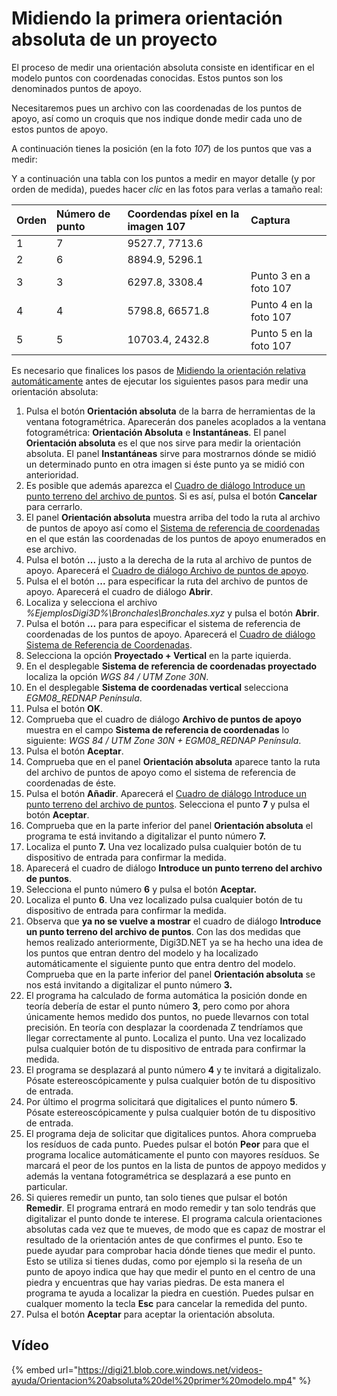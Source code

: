 # Midiendo la primera orientación absoluta de un proyecto

El proceso de medir una orientación absoluta consiste en identificar en el modelo puntos con coordenadas conocidas. Estos puntos son los denominados puntos de apoyo.

Necesitaremos pues un archivo con las coordenadas de los puntos de apoyo, así como un croquis que nos indique donde medir cada uno de estos puntos de apoyo.

A continuación tienes la posición \(en la foto _107_\) de los puntos que vas a medir:

Y a continuación una tabla con los puntos a medir en mayor detalle \(y por orden de medida\), puedes hacer _clic_ en las fotos para verlas a tamaño real:

| Orden | Número de punto | Coordendas píxel en la imagen 107 | Captura |
| :--- | :--- | :--- | :--- |
| 1 | 7 | 9527.7, 7713.6 |  |
| 2 | 6 | 8894.9, 5296.1 |  |
| 3 | 3 | 6297.8, 3308.4 | Punto 3 en a foto 107 |
| 4 | 4 | 5798.8, 66571.8 | Punto 4 en la foto 107 |
| 5 | 5 | 10703.4, 2432.8 | Punto 5 en la foto 107 |

Es necesario que finalices los pasos de [Midiendo la orientación relativa automáticamente](MidiendoLaOrientacionRelativaAutomaticamente.html) antes de ejecutar los siguientes pasos para medir una orientación absoluta:

1. Pulsa el botón **Orientación absoluta** de la barra de herramientas de la ventana fotogramétrica. Aparecerán dos paneles acoplados a la ventana fotogramétrica: **Orientación Absoluta** e **Instantáneas**. El panel **Orientación absoluta** es el que nos sirve para medir la orientación absoluta. El panel **Instantáneas** sirve para mostrarnos dónde se midió un determinado punto en otra imagen si éste punto ya se midió con anterioridad. 
2. Es posible que además aparezca el [Cuadro de diálogo Introduce un punto terreno del archivo de puntos](CuadroDeDialogoIntroduceUnPuntoTerrenoDelArchivoDePuntos.html). Si es así, pulsa el botón **Cancelar** para cerrarlo.
3. El panel **Orientación absoluta** muestra arriba del todo la ruta al archivo de puntos de apoyo así como el [Sistema de referencia de coordenadas](SistemasDeReferenciaDeCoordenadas.html) en el que están las coordenadas de los puntos de apoyo enumerados en ese archivo.
4. Pulsa el botón **...** justo a la derecha de la ruta al archivo de puntos de apoyo. Aparecerá el [Cuadro de diálogo Archivo de puntos de apoyo](CuadroDeDialogoArchivoDePuntosDeApoyo.html).
5. Pulsa el el botón **...** para especificar la ruta del archivo de puntos de apoyo. Aparecerá el cuadro de diálogo **Abrir**.
6. Localiza y selecciona el archivo _%EjemplosDigi3D%\Bronchales\Bronchales.xyz_ y pulsa el botón **Abrir**.
7. Pulsa el botón **...** para para especificar el sistema de referencia de coordenadas de los puntos de apoyo. Aparecerá el [Cuadro de diálogo Sistema de Referencia de Coordenadas](CuadroDeDialogoSistemaDeReferenciaDeCoordenadas.html).
8. Selecciona la opción **Proyectado + Vertical** en la parte iquierda.
9. En el desplegable **Sistema de referencia de coordenadas proyectado** localiza la opción _WGS 84 / UTM Zone 30N_.
10. En el desplegable **Sistema de coordenadas vertical** selecciona _EGM08\_REDNAP Península_.
11. Pulsa el botón **OK**.
12. Comprueba que el cuadro de diálogo **Archivo de puntos de apoyo** muestra en el campo **Sistema de referencia de coordenadas** lo siguiente: _WGS 84 / UTM Zone 30N + EGM08\_REDNAP Península_.
13. Pulsa el botón **Aceptar**.
14. Comprueba que en el panel **Orientación absoluta** aparece tanto la ruta del archivo de puntos de apoyo como el sistema de referencia de coordenadas de éste.
15. Pulsa el botón **Añadir**. Aparecerá el [Cuadro de diálogo Introduce un punto terreno del archivo de puntos](CuadroDeDialogoIntroduceUnPuntoTerrenoDelArchivoDePuntos.html). Selecciona el punto **7** y pulsa el botón **Aceptar**.
16. Comprueba que en la parte inferior del panel **Orientación absoluta** el programa te está invitando a digitalizar el punto número **7.**
17. Localiza el punto **7.** Una vez localizado pulsa cualquier botón de tu dispositivo de entrada para confirmar la medida.
18. Aparecerá el cuadro de diálogo **Introduce un punto terreno del archivo de puntos**.
19. Selecciona el punto número **6** y pulsa el botón **Aceptar.**
20. Localiza el punto **6**. Una vez localizado pulsa cualquier botón de tu dispositivo de entrada para confirmar la medida.
21. Observa que **ya no se vuelve a mostrar** el cuadro de diálogo **Introduce un punto terreno del archivo de puntos**. Con las dos medidas que hemos realizado anteriormente, Digi3D.NET ya se ha hecho una idea de los puntos que entran dentro del modelo y ha localizado automáticamente el siguiente punto que entra dentro del modelo. Comprueba que en la parte inferior del panel **Orientación absoluta** se nos está invitando a digitalizar el punto número **3.**
22. El programa ha calculado de forma automática la posición donde en teoría debería de estar el punto número **3**, pero como por ahora únicamente hemos medido dos puntos, no puede llevarnos con total precisión. En teoría con desplazar la coordenada Z tendríamos que llegar correctamente al punto. Localiza el punto. Una vez localizado pulsa cualquier botón de tu dispositivo de entrada para confirmar la medida.
23. El programa se desplazará al punto número **4** y te invitará a digitalizalo. Pósate estereoscópicamente y pulsa cualquier botón de tu dispositivo de entrada.
24. Por último el progrma solicitará que digitalices el punto número **5**. Pósate estereoscópicamente y pulsa cualquier botón de tu dispositivo de entrada.
25. El programa deja de solicitar que digitalices puntos. Ahora comprueba los resíduos de cada punto. Puedes pulsar el botón **Peor** para que el programa localice automáticamente el punto con mayores resíduos. Se marcará el peor de los puntos en la lista de puntos de appoyo medidos y además la ventana fotogramétrica se desplazará a ese punto en particular.
26. Si quieres remedir un punto, tan solo tienes que pulsar el botón **Remedir**. El programa entrará en modo remedir y tan solo tendrás que digitalizar el punto donde te interese. El programa calcula orientaciones absolutas cada vez que te mueves, de modo que es capaz de mostrar el resultado de la orientación antes de que confirmes el punto. Eso te puede ayudar para comprobar hacia dónde tienes que medir el punto. Esto se utiliza si tienes dudas, como por ejemplo si la reseña de un punto de apoyo indica que hay que medir el punto en el centro de una piedra y encuentras que hay varias piedras. De esta manera el programa te ayuda a localizar la piedra en cuestión. Puedes pulsar en cualquer momento la tecla **Esc** para cancelar la remedida del punto.
27. Pulsa el botón **Aceptar** para aceptar la orientación absoluta. 

## Vídeo

{% embed url="https://digi21.blob.core.windows.net/videos-ayuda/Orientacion%20absoluta%20del%20primer%20modelo.mp4" %}



